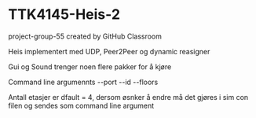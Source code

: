 # TTK4145-Heis-2
project-group-55 created by GitHub Classroom

Heis implementert med UDP, Peer2Peer og dynamic reasigner

Gui og Sound trenger noen flere pakker for å kjøre

Command line argumennts 
--port
--id
--floors 

Antall etasjer er dfault = 4, dersom øsnker å endre må det gjøres i sim con filen og sendes som command line argument
